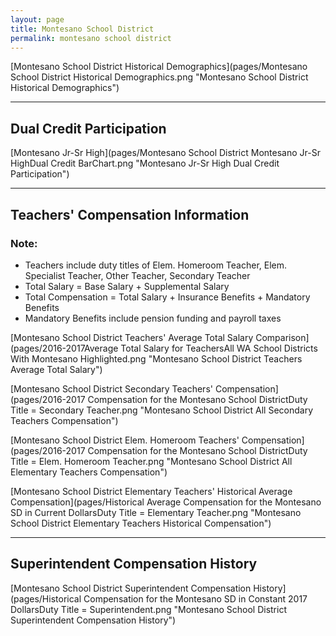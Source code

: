 ```yaml
---
layout: page
title: Montesano School District
permalink: montesano school district
---
```



[Montesano School District Historical Demographics](pages/Montesano School District Historical Demographics.png "Montesano School District Historical Demographics")

___

## Dual Credit Participation

[Montesano Jr-Sr High](pages/Montesano School District Montesano Jr-Sr HighDual Credit BarChart.png "Montesano Jr-Sr High Dual Credit Participation")


___

## Teachers' Compensation Information
### Note:
- Teachers include duty titles of Elem. Homeroom Teacher, Elem. Specialist Teacher, Other Teacher, Secondary Teacher
- Total Salary = Base Salary + Supplemental Salary
- Total Compensation = Total Salary + Insurance Benefits + Mandatory Benefits
- Mandatory Benefits include pension funding and payroll taxes

[Montesano School District Teachers' Average Total Salary Comparison](pages/2016-2017Average Total Salary for TeachersAll WA School Districts With Montesano Highlighted.png "Montesano School District Teachers Average Total Salary")

[Montesano School District Secondary Teachers' Compensation](pages/2016-2017 Compensation for the Montesano School DistrictDuty Title = Secondary Teacher.png "Montesano School District All Secondary Teachers Compensation")

[Montesano School District Elem. Homeroom Teachers' Compensation](pages/2016-2017 Compensation for the Montesano School DistrictDuty Title = Elem. Homeroom Teacher.png "Montesano School District All Elementary Teachers Compensation")

[Montesano School District Elementary Teachers' Historical Average Compensation](pages/Historical Average Compensation for the Montesano SD in Current DollarsDuty Title = Elementary Teacher.png "Montesano School District Elementary Teachers Historical Compensation")


___

## Superintendent Compensation History

[Montesano School District Superintendent Compensation History](pages/Historical Compensation for the Montesano SD in Constant 2017 DollarsDuty Title = Superintendent.png "Montesano School District Superintendent Compensation History")


